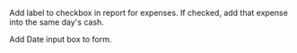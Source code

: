 Add label to checkbox in report for expenses.
If checked, add that expense into the same day's cash.

Add Date input box to form.